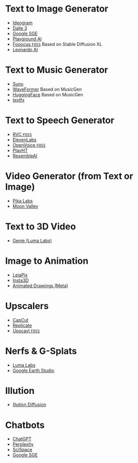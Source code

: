 # Text to Image Generator
- [Ideogram](https://ideogram.ai/)
- [Dalle 3](https://www.bing.com/create)
- [Google SGE](https://labs.google/)
- [Playground AI](https://playgroundai.com/)
- [Fooocus `FOSS`](https://fooocus.pro/) Based on Stable Diffusion XL
- [Leonardo AI](https://leonardo.ai/)

# Text to Music Generator
- [Suno](https://discord.com/invite/suno-ai)
- [WaveFormer](https://waveformer.replicate.dev/) Based on MusicGen
- [HuggingFace](https://huggingface.co/spaces/facebook/MusicGen) Based on MusicGen
- [textfx](https://textfx.withgoogle.com/)

# Text to Speech Generator
- [RVC `FOSS`](https://github.com/RVC-Project/Retrieval-based-Voice-Conversion-WebUI)
- [ElevenLabs](https://elevenlabs.io/)
- [OpenVoice `FOSS`](https://github.com/myshell-ai/OpenVoice)
- [PlayHT](https://play.ht/)
- [ResembleAI](https://app.resemble.ai/)

# Video Generator (from Text or Image)
- [Pika Labs](https://discord.com/invite/pika)
- [Moon Valley](https://moonvalley.ai/)

# Text to 3D Video
- [Genie (Luma Labs)](https://lumalabs.ai/discord)

# Image to Animation
- [LeiaPix](https://convert.leiapix.com/)
- [Insta3D](https://huggingface.co/spaces/ilumine-AI/Insta-3D)
- [Animated Drawings (Meta)](https://sketch.metademolab.com/)

# Upscalers
- [CapCut](https://www.capcut.com/)
- [Replicate](https://replicate.com/)
- [Upscayl `FOSS`](https://www.upscayl.org/)

# Nerfs & G-Splats
- [Luma Labs](https://lumalabs.ai/)
- [Google Earth Studio](https://earth.google.com/studio/)

# Illution
- [Illution Diffusion](https://huggingface.co/spaces/AP123/IllusionDiffusion)

# Chatbots
- [ChatGPT](https://chat.openai.com/)
- [Perplexity](https://www.perplexity.ai/)
- [SciSpace](https://typeset.io/)
- [Google SGE](https://labs.google/)

